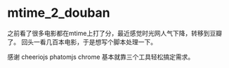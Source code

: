 # mtime_2_douban
之前看了很多电影都在mtime上打了分，最近感觉时光网人气下降，转移到豆瓣了。
回头一看几百本电影，于是想写个脚本处理一下。


感谢 cheeriojs phatomjs chrome 基本就靠三个工具轻松搞定需求。
